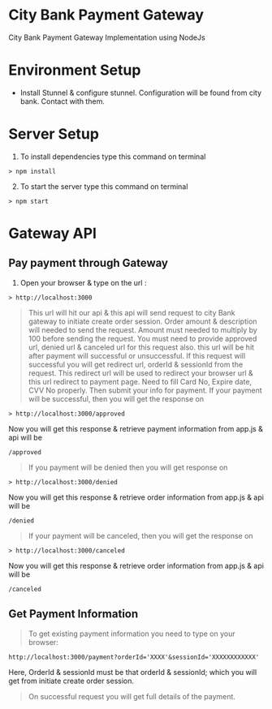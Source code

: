 # City Bank Payment Gateway
City Bank Payment Gateway Implementation using NodeJs

# Environment Setup
- Install Stunnel & configure stunnel. Configuration will be found from city bank. Contact with them.

# Server Setup
1. To install dependencies type this command on terminal
 ```
 > npm install
 ```
2. To start the server type this command on terminal
```
> npm start
```

# Gateway API
## Pay payment through Gateway

1. Open your browser & type on the url :
```
> http://localhost:3000
```
> This url will hit our api & this api will send request to city Bank gateway to initiate create order session. Order amount & description will needed to send the request. Amount must needed to multiply by 100 before sending the request. You must need to provide approved url, denied url & canceled url for this request also. this url will be hit after payment will successful or unsuccessful.
> If this request will successful you will get redirect url, orderId & sessionId from the request. This redirect url will be used to redirect your browser url & this url redirect to payment page.
> Need to fill Card No, Expire date, CVV No properly. Then submit your info for payment.
> If your payment will be successful, then you will get the response on
```
> http://localhost:3000/approved
```
Now you will get this response & retrieve payment information from app.js & api will be 
```
/approved
```
> If you payment will be denied then you will get response on
```
> http://localhost:3000/denied
```
Now you will get this response & retrieve order information from app.js & api will be 
```
/denied
```
> If your payment will be canceled, then you will get the response on
```
> http://localhost:3000/canceled
```
Now you will get this response & retrieve order information from app.js & api will be 
```
/canceled
```

## Get Payment Information
> To get existing payment information you need to type on your browser:
```
http://localhost:3000/payment?orderId='XXXX'&sessionId='XXXXXXXXXXXX'
```
Here, OrderId & sessionId must be that orderId & sessionId; which you will get from initiate create order session.
> On successful request you will get full details of the payment. 


